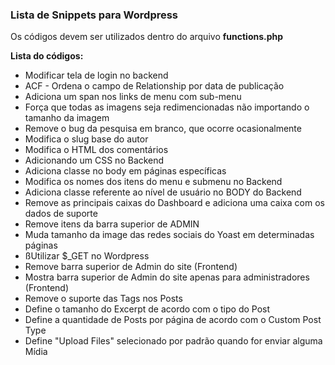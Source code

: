 ### Lista de Snippets para Wordpress

Os códigos devem ser utilizados dentro do arquivo **functions.php**

**Lista do códigos:**

* Modificar tela de login no backend
* ACF - Ordena o campo de Relationship por data de publicação
* Adiciona um span nos links de menu com sub-menu
* Força que todas as imagens seja redimencionadas não importando o tamanho da imagem
* Remove o bug da pesquisa em branco, que ocorre ocasionalmente
* Modifica o slug base do autor
* Modifica o HTML dos comentários
* Adicionando um CSS no Backend
* Adiciona classe no body em páginas específicas
* Modifica os nomes dos itens do menu e submenu no Backend
* Adiciona classe referente ao nível de usuário no BODY do Backend
* Remove as principais caixas do Dashboard e adiciona uma caixa com os dados de suporte
* Remove itens da barra superior de ADMIN
* Muda tamanho da image das redes sociais do Yoast em determinadas páginas
* ßUtilizar $_GET no Wordpress
* Remove barra superior de Admin do site (Frontend)
* Mostra barra superior de Admin do site apenas para administradores (Frontend)
* Remove o suporte das Tags nos Posts
* Define o tamanho do Excerpt de acordo com o tipo do Post
* Define a quantidade de Posts por página de acordo com o Custom Post Type
* Define "Upload Files" selecionado por padrão quando for enviar alguma Mídia

